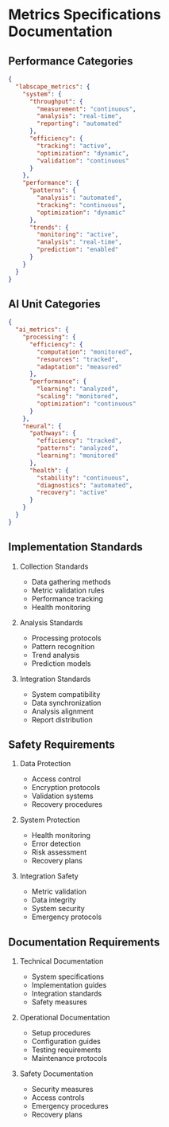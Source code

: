 # Metrics Specifications Documentation

## Performance Categories

```json
{
  "labscape_metrics": {
    "system": {
      "throughput": {
        "measurement": "continuous",
        "analysis": "real-time",
        "reporting": "automated"
      },
      "efficiency": {
        "tracking": "active",
        "optimization": "dynamic",
        "validation": "continuous"
      }
    },
    "performance": {
      "patterns": {
        "analysis": "automated",
        "tracking": "continuous",
        "optimization": "dynamic"
      },
      "trends": {
        "monitoring": "active",
        "analysis": "real-time",
        "prediction": "enabled"
      }
    }
  }
}
```

## AI Unit Categories

```json
{
  "ai_metrics": {
    "processing": {
      "efficiency": {
        "computation": "monitored",
        "resources": "tracked",
        "adaptation": "measured"
      },
      "performance": {
        "learning": "analyzed",
        "scaling": "monitored",
        "optimization": "continuous"
      }
    },
    "neural": {
      "pathways": {
        "efficiency": "tracked",
        "patterns": "analyzed",
        "learning": "monitored"
      },
      "health": {
        "stability": "continuous",
        "diagnostics": "automated",
        "recovery": "active"
      }
    }
  }
}
```

## Implementation Standards

1. Collection Standards
   - Data gathering methods
   - Metric validation rules
   - Performance tracking
   - Health monitoring

2. Analysis Standards
   - Processing protocols
   - Pattern recognition
   - Trend analysis
   - Prediction models

3. Integration Standards
   - System compatibility
   - Data synchronization
   - Analysis alignment
   - Report distribution

## Safety Requirements

1. Data Protection
   - Access control
   - Encryption protocols
   - Validation systems
   - Recovery procedures

2. System Protection
   - Health monitoring
   - Error detection
   - Risk assessment
   - Recovery plans

3. Integration Safety
   - Metric validation
   - Data integrity
   - System security
   - Emergency protocols

## Documentation Requirements

1. Technical Documentation
   - System specifications
   - Implementation guides
   - Integration standards
   - Safety measures

2. Operational Documentation
   - Setup procedures
   - Configuration guides
   - Testing requirements
   - Maintenance protocols

3. Safety Documentation
   - Security measures
   - Access controls
   - Emergency procedures
   - Recovery plans